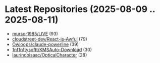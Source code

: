 # Latest Repositories (2025-08-09 .. 2025-08-11)

- [mursor1985/LIVE](https://github.com/mursor1985/LIVE) (93)
- [cloudstreet-dev/React-is-Awful](https://github.com/cloudstreet-dev/React-is-Awful) (79)
- [Owloops/claude-powerline](https://github.com/Owloops/claude-powerline) (39)
- [1nf1n1tysoftt/KMSAuto-Download](https://github.com/1nf1n1tysoftt/KMSAuto-Download) (30)
- [laurindoisaac/OpticalCharacter](https://github.com/laurindoisaac/OpticalCharacter) (28)
